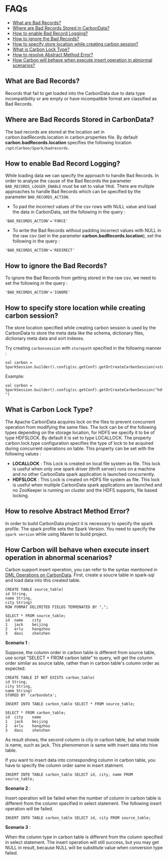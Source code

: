 <!--
    Licensed to the Apache Software Foundation (ASF) under one
    or more contributor license agreements.  See the NOTICE file
    distributed with this work for additional information
    regarding copyright ownership.  The ASF licenses this file
    to you under the Apache License, Version 2.0 (the
    "License"); you may not use this file except in compliance
    with the License.  You may obtain a copy of the License at

      http://www.apache.org/licenses/LICENSE-2.0

    Unless required by applicable law or agreed to in writing,
    software distributed under the License is distributed on an
    "AS IS" BASIS, WITHOUT WARRANTIES OR CONDITIONS OF ANY
    KIND, either express or implied.  See the License for the
    specific language governing permissions and limitations
    under the License.
-->

# FAQs

* [What are Bad Records?](#what-are-bad-records)
* [Where are Bad Records Stored in CarbonData?](#where-are-bad-records-stored-in-carbondata)
* [How to enable Bad Record Logging?](#how-to-enable-bad-record-logging)
* [How to ignore the Bad Records?](#how-to-ignore-the-bad-records)
* [How to specify store location while creating carbon session?](#how-to-specify-store-location-while-creating-carbon-session)
* [What is Carbon Lock Type?](#what-is-carbon-lock-type)
* [How to resolve Abstract Method Error?](#how-to-resolve-abstract-method-error)
* [How Carbon will behave when execute insert operation in abnormal scenarios?](#how-carbon-will-behave-when-execute-insert-operation-in-abnormal-scenarios)

## What are Bad Records?
Records that fail to get loaded into the CarbonData due to data type incompatibility or are empty or have incompatible format are classified as Bad Records.

## Where are Bad Records Stored in CarbonData?
The bad records are stored at the location set in carbon.badRecords.location in carbon.properties file.
By default **carbon.badRecords.location** specifies the following location ``/opt/Carbon/Spark/badrecords``.

## How to enable Bad Record Logging?
While loading data we can specify the approach to handle Bad Records. In order to analyse the cause of the Bad Records the parameter ``BAD_RECORDS_LOGGER_ENABLE`` must be set to value ``TRUE``. There are multiple approaches to handle Bad Records which can be specified  by the parameter ``BAD_RECORDS_ACTION``.

- To pad the incorrect values of the csv rows with NULL value and load the data in CarbonData, set the following in the query :
```
'BAD_RECORDS_ACTION'='FORCE'
```

- To write the Bad Records without padding incorrect values with NULL in the raw csv (set in the parameter **carbon.badRecords.location**), set the following in the query :
```
'BAD_RECORDS_ACTION'='REDIRECT'
```

## How to ignore the Bad Records?
To ignore the Bad Records from getting stored in the raw csv, we need to set the following in the query :
```
'BAD_RECORDS_ACTION'='IGNORE'
```

## How to specify store location while creating carbon session?
The store location specified while creating carbon session is used by the CarbonData to store the meta data like the schema, dictionary files, dictionary meta data and sort indexes.

Try creating ``carbonsession`` with ``storepath`` specified in the following manner :
```
val carbon = SparkSession.builder().config(sc.getConf).getOrCreateCarbonSession(<store_path>)
```
Example:
```
val carbon = SparkSession.builder().config(sc.getConf).getOrCreateCarbonSession("hdfs://localhost:9000/carbon/store ")
```

## What is Carbon Lock Type?
The Apache CarbonData acquires lock on the files to prevent concurrent operation from modifying the same files. The lock can be of the following types depending on the storage location, for HDFS we specify it to be of type HDFSLOCK. By default it is set to type LOCALLOCK.
The property carbon.lock.type configuration specifies the type of lock to be acquired during concurrent operations on table. This property can be set with the following values :
- **LOCALLOCK** : This Lock is created on local file system as file. This lock is useful when only one spark driver (thrift server) runs on a machine and no other CarbonData spark application is launched concurrently.
- **HDFSLOCK** : This Lock is created on HDFS file system as file. This lock is useful when multiple CarbonData spark applications are launched and no ZooKeeper is running on cluster and the HDFS supports, file based locking.

## How to resolve Abstract Method Error?
In order to build CarbonData project it is necessary to specify the spark profile. The spark profile sets the Spark Version. You need to specify the ``spark version`` while using Maven to build project.

## How Carbon will behave when execute insert operation in abnormal scenarios?
Carbon support insert operation, you can refer to the syntax mentioned in [DML Operations on CarbonData](http://carbondata.apache.org/dml-operation-on-carbondata).
First, create a soucre table in spark-sql and load data into this created table. 
```
CREATE TABLE source_table(
id String,
name String,
city String)
ROW FORMAT DELIMITED FIELDS TERMINATED BY ",";
```
```
SELECT * FROM source_table;
id  name    city
1   jack    beijing
2   erlu    hangzhou
3   davi    shenzhen
```
**Scenario 1** :

Suppose, the column order in carbon table is different from source table, use script "SELECT * FROM carbon table" to query, will get the column order similar as source table, rather than in carbon table's column order as expected. 
```
CREATE TABLE IF NOT EXISTS carbon_table(
id String,
city String,
name String)
STORED BY 'carbondata';
```
```
INSERT INTO TABLE carbon_table SELECT * FROM source_table;
```
```
SELECT * FROM carbon_table;
id  city    name
1   jack    beijing
2   erlu    hangzhou
3   davi    shenzhen
```
As result shows, the second column is city in carbon table, but what inside is name, such as jack. This phenomenon is same with insert data into hive table.

If you want to insert data into corresponding column in carbon table, you have to specify the column order same in insert statment. 
```
INSERT INTO TABLE carbon_table SELECT id, city, name FROM source_table;
```

**Scenario 2** :

Insert operation will be failed when the number of column in carbon table is different from the column specified in select statement. The following insert operation will be failed.
```
INSERT INTO TABLE carbon_table SELECT id, city FROM source_table;
```
**Scenario 3** :

When the column type in carbon table is different from the column specified in select statement. The insert operation will still success, but you may get NULL in result, because NULL will be substitute value when conversion type failed.


